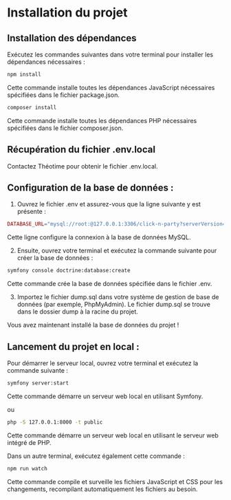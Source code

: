 # Installation du projet

## Installation des dépendances

Exécutez les commandes suivantes dans votre terminal pour installer les dépendances nécessaires :

```sh
npm install
```
Cette commande installe toutes les dépendances JavaScript nécessaires spécifiées dans le fichier package.json.

```sh
composer install
```
Cette commande installe toutes les dépendances PHP nécessaires spécifiées dans le fichier composer.json.

## Récupération du fichier .env.local

Contactez Théotime pour obtenir le fichier .env.local.

## Configuration de la base de données : 

1. Ouvrez le fichier .env et assurez-vous que la ligne suivante y est présente : 

```php
DATABASE_URL="mysql://root:@127.0.0.1:3306/click-n-party?serverVersion=8.0.32&charset=utf8mb4"
```
Cette ligne configure la connexion à la base de données MySQL.

2. Ensuite, ouvrez votre terminal et exécutez la commande suivante pour créer la base de données :

```sh
symfony console doctrine:database:create
```
Cette commande crée la base de données spécifiée dans le fichier .env.

3. Importez le fichier dump.sql dans votre système de gestion de base de données (par exemple, PhpMyAdmin). Le fichier dump.sql se trouve dans le dossier dump à la racine du projet.

Vous avez maintenant installé la base de données du projet !

## Lancement du projet en local : 

Pour démarrer le serveur local, ouvrez votre terminal et exécutez la commande suivante :

```sh
symfony server:start
```
Cette commande démarre un serveur web local en utilisant Symfony.

ou 

```sh
php -S 127.0.0.1:8000 -t public
```
Cette commande démarre un serveur web local en utilisant le serveur web intégré de PHP.

Dans un autre terminal, exécutez également cette commande :

```sh
npm run watch
```
Cette commande compile et surveille les fichiers JavaScript et CSS pour les changements, recompilant automatiquement les fichiers au besoin.